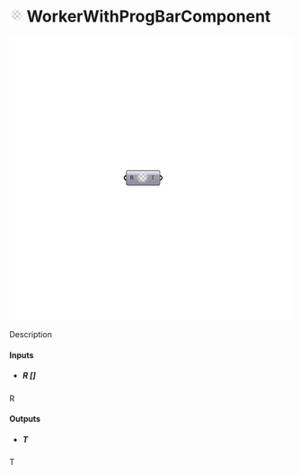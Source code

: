 # ![](../../images/icons/WorkerWithProgBarComponent.png) WorkerWithProgBarComponent

![](../../images/components/WorkerWithProgBarComponent.png)

Description

#### Inputs
* ##### R []
R

#### Outputs
* ##### T
T